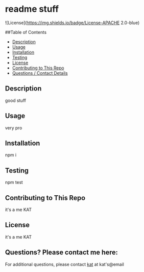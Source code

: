 # readme stuff
  ![License](https://img.shields.io/badge/License-APACHE 2.0-blue)
  

  ##Table of Contents
  * [Description](#description)
  * [Usage](#usefaq)
  * [Installation](#install)
  * [Testing](#test)
  * [License](#license)
  * [Contributing to This Repo](#contributefaq)
  * [Questions / Contact Details](#questions)
  
  <a name='description'></a>
  ## Description
  good stuff
  
  <a name='usefaq'></a>
  ## Usage
  very pro
  
  <a name='install'></a>
  ## Installation
  npm i

  <a name='test'></a>
  ## Testing
  npm test

  <a name='contributefaq'></a>
  ## Contributing to This Repo
  it's a me KAT
  
  
<a name='license'></a>
## License
it's a me KAT


<a name='questions'></a>
## Questions? Please contact me here:
For additional questions, please contact [kat](https://github.com/kat) at kat's@email

